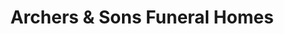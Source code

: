 ---
title: "Archers & Sons Funeral Homes"
url: /manjimup/archers-and-sons-funeral-homes/
shop: funeral directors
---